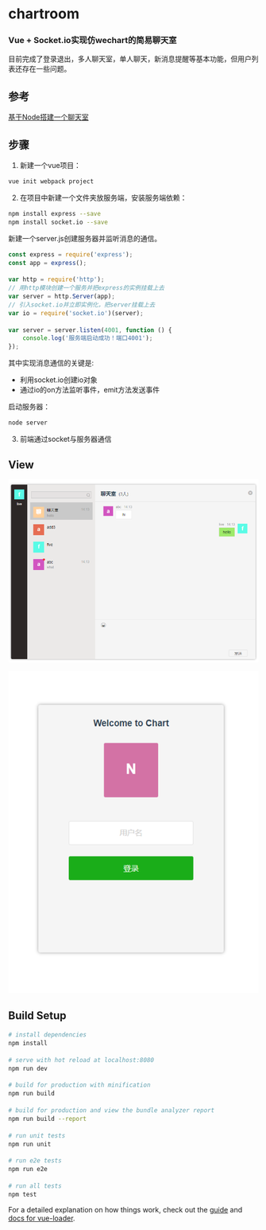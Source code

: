 # chartroom

### Vue + Socket.io实现仿wechart的简易聊天室

目前完成了登录退出，多人聊天室，单人聊天，新消息提醒等基本功能，但用户列表还存在一些问题。

## 参考
[基于Node搭建一个聊天室](https://www.jianshu.com/p/1a37a90f2976)

## 步骤
1. 新建一个vue项目：

``` bash
vue init webpack project
```

2. 在项目中新建一个文件夹放服务端，安装服务端依赖：
``` bash
npm install express --save
npm install socket.io --save
```

新建一个server.js创建服务器并监听消息的通信。

``` javascript
const express = require('express');
const app = express();

var http = require('http');
// 用http模块创建一个服务并把express的实例挂载上去
var server = http.Server(app);
// 引入socket.io并立即实例化，把server挂载上去
var io = require('socket.io')(server);

var server = server.listen(4001, function () {
    console.log('服务端启动成功！端口4001');
});
```

其中实现消息通信的关键是:
- 利用socket.io创建io对象
- 通过io的on方法监听事件，emit方法发送事件

启动服务器：
``` bash
node server
```

3. 前端通过socket与服务器通信

## View
![image](img/chart.png)

![image](img/login.png)


## Build Setup

``` bash
# install dependencies
npm install

# serve with hot reload at localhost:8080
npm run dev

# build for production with minification
npm run build

# build for production and view the bundle analyzer report
npm run build --report

# run unit tests
npm run unit

# run e2e tests
npm run e2e

# run all tests
npm test
```

For a detailed explanation on how things work, check out the [guide](http://vuejs-templates.github.io/webpack/) and [docs for vue-loader](http://vuejs.github.io/vue-loader).

